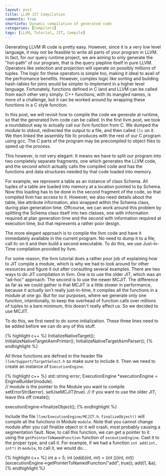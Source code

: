 ```yaml
---
layout: post
title: LLVM JIT Compilation
comments: true
shortinfo: Dynamic compilation of generated code
categories: [Compilers]
tags: [LLVM, Tutorial, JIT, Compile]
---
```


Generating LLVM IR code is pretty easy. However, since it is a very low level language, it may not be feasible to write all parts of your program in LLVM. In fact, for our query runtime project, we are aiming to only generate the "hot-path" of our program, that is the query piepline itself in pure LLVM. Operators like selection and projection will operate on possibly millions of tuples. The logic for these operators is simple too, making it ideal to avail of the perfromance benefits. However, complex logic like sorting and building hash-tables for joins would be simpler to implement in a higher level language. Fortunately, functions defined in C land and LLVM can be called from each other very simply. C++ functions, with its mangled names, is more of a challenge, but it can be worked around by wrapping these functions in a C style function.

In this post, we will revisit how to compile the code we generate at runtime, so that the generated llvm code can be called. In the first llvm post, we took a roundabout way to actually call our llvm function from C. We dumped the module to stdout, redirected the output to a file, and then called ```llc``` on it. We then linked the assembly file llc produces with the rest of our C program using gcc. The C parts of the program may be precompiled to object files to speed up the process.

This however, is not very elegant. It means we have to split our program into two completely separate fragments, one which generates the LLVM code, and the second which actually calls the compiled code and has the functions and data structures needed by that code loaded into memory. 

For example, we represent a table as an instance of class Schema. All tuples of a table are loaded into memory at a location pointed to by Schema. Now this loading has to be done in the second fragment of the code, so that compiled llvm has access to it. However, we also need details about the table, like attribute information, also wrapped within the Schema class, during plan generation time. Offcourse, we can work around this problem by splitting the Schema class itself into two classes, one with information required at plan generation time and the second with information required at execution time, but that represents a rather poor design.

The more elegant approach is to compile the llvm code and have it immediately available in the current program. No need to dump it to a file, call llc on it and then build a second executable. To do this, we use Just-in-Time compilation provided by llvm.

For some reason, the llvm tutorial does a rather poor job of explaining how to JIT compile a module, which is why we had to look around for other resources and figure it out after consulting several examples. There are two ways to do JIT compilation in llvm. One is to use the older JIT, which was an "ad-hoc" approach. The second is to use the newer MCJIT. The difference as far as we could gather is that MCJIT is a little slower in performance, because it actually isn't really just-in-time, it compiles all the functions in a module at one go. But for our purposes, where we generate only one function, intentionally, to keep the overhead of function calls over millions of tuples to a bare minimum, this doesn't really affect us. So we decided to use MCJIT.

To do this, we first need to do some initialization. These three lines need to be added before we can do any of this stuff.

{% highlight c++ %}
InitializeNativeTarget();
InitializeNativeTargetAsmPrinter();
InitializeNativeTargetAsmParser();
{% endhighlight %}

All three functions are defined in the header file ```llvm/Support/TargetSelect.h``` so make sure to include it. Then we need to create an instance of ```ExecutionEngine```.

{% highlight c++ %}
std::string error;
ExecutionEngine *executionEngine = EngineBuilder(module).	
			// module is the pointer to the Module you want to compile
            setErrorStr(&error).
            setUseMCJIT(true).
			// if you want to use the older JIT, leave this off
            create();

executionEngine->finalizeObject();
{% endhighlight %}

Include the file ```llvm/ExecutionEngine/MCJIT.h```. ```finalizeObject()``` will compile all the functions in Module ```module```. Note that you cannot change module after you call finalize object or it will crash, most probably causing a segmentation fault. Now, to call this function, we can get a pointer to it using the ```getPointerToNamedFunction``` function of ```exceutionEngine```. Cast it to the proper type, and call it. For example, if we had a function ```int add(int, int*)``` in ```module```, to call it, we would do...

{% highlight c++ %}
int a = 5;
int (*add)(int, int*) = 
		(int (*)(int, int*))(excecutionEngine->getPointerToNamedFunction("add", true));
add(1, &a);
{% endhighlight %}

